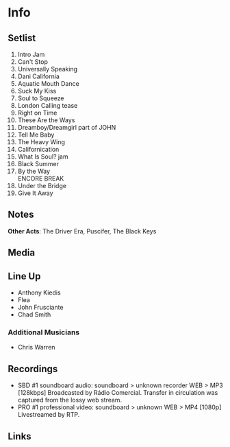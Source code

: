 # Info

## Setlist

1. Intro Jam
2. Can't Stop
3. Universally Speaking
4. Dani California
5. Aquatic Mouth Dance
6. Suck My Kiss
7. Soul to Squeeze
8. London Calling tease
9. Right on Time
10. These Are the Ways
11. Dreamboy/Dreamgirl part of JOHN
12. Tell Me Baby
13. The Heavy Wing
14. Californication
15. What Is Soul? jam
16. Black Summer
17. By the Way
<br> ENCORE BREAK
18. Under the Bridge
19. Give It Away

## Notes

**Other Acts**: The Driver Era, Puscifer, The Black Keys

## Media 

## Line Up

* Anthony Kiedis
* Flea
* John Frusciante
* Chad Smith

### Additional Musicians

* Chris Warren

## Recordings

* SBD #1 soundboard audio: soundboard > unknown recorder WEB > MP3 [128kbps] Broadcasted by Rádio Comercial. Transfer in circulation was captured from the lossy web stream. 
* PRO #1 professional video: soundboard > unknown WEB > MP4 [1080p] Livestreamed by RTP.

## Links
